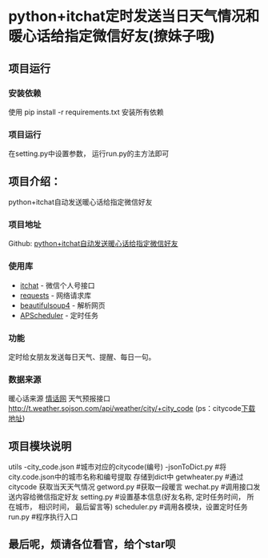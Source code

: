 # python+itchat定时发送当日天气情况和暖心话给指定微信好友(撩妹子哦)

## 项目运行

### 安装依赖

使用 pip install -r requirements.txt 安装所有依赖

### 项目运行
在setting.py中设置参数， 运行run.py的主方法即可

## 项目介绍：
python+itchat自动发送暖心话给指定微信好友

### 项目地址
Github: [python+itchat自动发送暖心话给指定微信好友](python+itchat自动发送暖心话给指定微信好友) 

### 使用库
- [itchat](https://github.com/littlecodersh/ItChat) - 微信个人号接口
- [requests](http://docs.python-requests.org/en/master/) - 网络请求库
- [beautifulsoup4](https://www.crummy.com/software/BeautifulSoup/bs4/doc/index.zh.html#) - 解析网页
- [APScheduler](https://apscheduler.readthedocs.io/en/latest/) - 定时任务

### 功能
定时给女朋友发送每日天气、提醒、每日一句。

### 数据来源
暖心话来源  [情话网](http://www.ainicr.cn/qh/t83.html)
天气预报接口  http://t.weather.sojson.com/api/weather/city/+city_code (ps：citycode[下载地址](https://github.com/changjiale/SendWordWechat/blob/master/utils/city_code.json))


## 项目模块说明
utils
  -city_code.json #城市对应的citycode(编号)
  -jsonToDict.py  #将city.code.json中的城市名称和编号提取 存储到dict中
getwheater.py     #通过citycode 获取当天天气情况
getword.py        #获取一段暖言
wechat.py         #调用接口发送内容给微信指定好友
setting.py        #设置基本信息(好友名称, 定时任务时间， 所在城市， 相识时间， 最后留言等)
scheduler.py      #调用各模块，设置定时任务
run.py            #程序执行入口

## 最后呢，烦请各位看官，给个star呗

